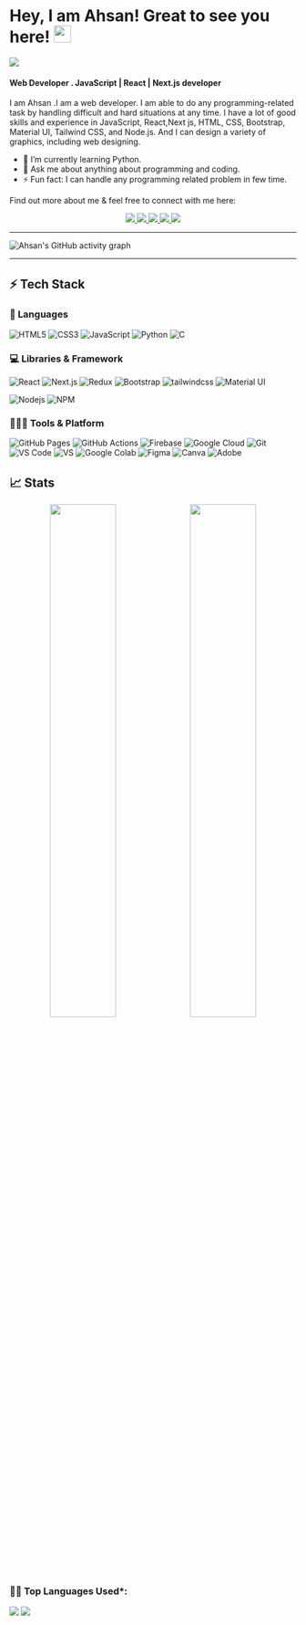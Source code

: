 
# Hey, I am Ahsan! Great to see you here! <img src="https://i.ibb.co/TqQSq2q/wave.gif" width="30px">

<img src="https://i.ibb.co/SXXjpL4/header.png">

#### Web Developer . JavaScript | React | Next.js developer
 
I am Ahsan .I am a web developer.   I am able to do any programming-related task by handling difficult and hard situations at any time. I have a lot of good skills and experience in JavaScript, React,Next js, HTML, CSS, Bootstrap, Material UI, Tailwind CSS, and Node.js.
And I can design a variety of graphics, including web designing.

 - 🌱 I’m currently learning Python.
- 💬 Ask me about anything about programming and coding. 
- ⚡ Fun fact: I can handle  any  programming related problem in few time.  


Find out more about me & feel free to connect with me here:

<p align="center">
	<a href="https://www.linkedin.com/in/ah1871/">
		<img src="https://img.shields.io/badge/LinkedIn-0077B5?style=for-the-badge&logo=linkedin&logoColor=white" />
	</a>
	<a href="https://twitter.com/AhsanUl06147007">
		<img src="https://img.shields.io/badge/Twitter-1DA1F2?style=for-the-badge&logo=twitter&logoColor=white" />
	</a>
	 
  <a href="https://ahsan-ullah.web.app/">
		<img src="https://img.shields.io/badge/portfolio-1AA260?style=for-the-badge&logo=About.me&logoColor=white" />
	</a>
  <a href="mailto:https://github.com/Ahsan-Ullah1871">
		<img src="https://img.shields.io/badge/Gmail-D14836?style=for-the-badge&logo=gmail&logoColor=white" />
	</a>
   <a href="https://stackoverflow.com/users/14908654/ahsan-ullah">
		<img src="https://img.shields.io/badge/Stackoverflow-f48024?style=for-the-badge&logo=stackoverflow&logoColor=white" />
	</a>
</p>

---

![Ahsan's GitHub activity graph](https://activity-graph.herokuapp.com/graph?username=Ahsan-Ullah1871&hide_border=true&theme=redical)

---

 
<!--   


   ![Profile views](https://gpvc.arturio.dev/Ahsan-Ullah1871 )  
 -->
 

## ⚡ Tech Stack

### 🚀 Languages
![HTML5](https://img.shields.io/badge/HTML5-E34F26?style=for-the-badge&logo=html5&logoColor=white)
![CSS3](https://img.shields.io/badge/CSS3-1572B6?style=for-the-badge&logo=css3&logoColor=white)
![JavaScript](https://img.shields.io/badge/JavaScript-323330?style=for-the-badge&logo=javascript&logoColor=F7DF1E)
![Python](https://img.shields.io/badge/Python-FFD43B?style=for-the-badge&logo=python&logoColor=306998)
![C](https://img.shields.io/badge/C-00599C?style=for-the-badge&logo=c&logoColor=white)
 
### 💻 Libraries & Framework

![React](https://img.shields.io/badge/React-20232A?style=for-the-badge&logo=react&logoColor=61DAFB)
![Next.js](https://img.shields.io/badge/Next%20js-4e5563?style=for-the-badge&logo=tailwindcss&logoColor=white)
![Redux](https://img.shields.io/badge/Redux-764abc?style=for-the-badge&logo=redux&logoColor=white)
![Bootstrap](https://img.shields.io/badge/Bootstrap-563D7C?style=for-the-badge&logo=bootstrap&logoColor=white)
![tailwindcss](https://img.shields.io/badge/tailwindcss-06b6d4?style=for-the-badge&logo=tailwindcss&logoColor=white)
![Material UI](https://img.shields.io/badge/Material--UI-0081CB?style=for-the-badge&logo=material-ui&logoColor=white)

![Nodejs](https://img.shields.io/badge/Node.js-339933?style=for-the-badge&logo=nodedotjs&logoColor=white)
![NPM](https://img.shields.io/badge/npm-CB3837?style=for-the-badge&logo=npm&logoColor=white)
  
### 🧑🏻‍💻 Tools & Platform

![GitHub Pages](https://img.shields.io/badge/GitHub_Pages-100000?style=for-the-badge&logo=github&logoColor=white)
![GitHub Actions](https://img.shields.io/badge/GitHub_Actions-2088FF?style=for-the-badge&logo=github-actions&logoColor=white)
![Firebase](https://img.shields.io/badge/Firebase-ffcb2b?style=for-the-badge&logo=firebase&logoColor=white)
![Google Cloud](https://img.shields.io/badge/Google_Cloud-4285F4?style=for-the-badge&logo=google-cloud&logoColor=white)
![Git](https://img.shields.io/badge/Git-F05032?style=for-the-badge&logo=git&logoColor=white)
![VS Code](https://img.shields.io/badge/Visual_Studio_Code-0078D4?style=for-the-badge&logo=visual%20studio%20code&logoColor=white)
![VS](https://img.shields.io/badge/Visual_Studio-5C2D91?style=for-the-badge&logo=visual%20studio&logoColor=white)
![Google Colab](https://img.shields.io/badge/Colab-F9AB00?style=for-the-badge&logo=googlecolab&color=525252)
![Figma](https://img.shields.io/badge/Figma-F24E1E?style=for-the-badge&logo=figma&logoColor=white)
![Canva](https://img.shields.io/badge/Canva-%2300C4CC.svg?&style=for-the-badge&logo=Canva&logoColor=white)
![Adobe](https://img.shields.io/badge/Adobe-fa0f00?style=for-the-badge&logo=firebase&logoColor=white)


## 📈 Stats

<p align="center">
  <img width="48%" src="https://github-readme-stats.vercel.app/api?username=Ahsan-Ullah1871&show_icons=true&hide_border=true&theme=radical" />
  <img width="48%" src="https://github-readme-streak-stats.herokuapp.com/?user=Ahsan-Ullah1871&hide_border=true&theme=radical" />
</p>


 <!--   Top Languages Using -->
### 👨‍💻 Top Languages Used*:
![](https://github-profile-summary-cards.vercel.app/api/cards/repos-per-language?username=Ahsan-Ullah1871&theme=nord_dark)
![](https://github-profile-summary-cards.vercel.app/api/cards/most-commit-language?username=Ahsan-Ullah1871&theme=nord_dark)
  



   
  
   
  
   
  
   
  
   






